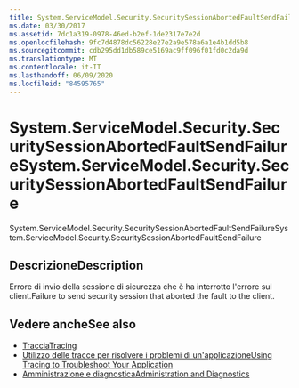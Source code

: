 ```yaml
---
title: System.ServiceModel.Security.SecuritySessionAbortedFaultSendFailure
ms.date: 03/30/2017
ms.assetid: 7dc1a319-0978-46ed-b2ef-1de2317e7e2d
ms.openlocfilehash: 9fc7d4878dc56228e27e2a9e578a6a1e4b1dd5b8
ms.sourcegitcommit: cdb295dd1db589ce5169ac9ff096f01fd0c2da9d
ms.translationtype: MT
ms.contentlocale: it-IT
ms.lasthandoff: 06/09/2020
ms.locfileid: "84595765"
---
```

# <a name="systemservicemodelsecuritysecuritysessionabortedfaultsendfailure"></a><span data-ttu-id="b81bb-102">System.ServiceModel.Security.SecuritySessionAbortedFaultSendFailure</span><span class="sxs-lookup"><span data-stu-id="b81bb-102">System.ServiceModel.Security.SecuritySessionAbortedFaultSendFailure</span></span>
<span data-ttu-id="b81bb-103">System.ServiceModel.Security.SecuritySessionAbortedFaultSendFailure</span><span class="sxs-lookup"><span data-stu-id="b81bb-103">System.ServiceModel.Security.SecuritySessionAbortedFaultSendFailure</span></span>  
  
## <a name="description"></a><span data-ttu-id="b81bb-104">Descrizione</span><span class="sxs-lookup"><span data-stu-id="b81bb-104">Description</span></span>  
 <span data-ttu-id="b81bb-105">Errore di invio della sessione di sicurezza che è ha interrotto l'errore sul client.</span><span class="sxs-lookup"><span data-stu-id="b81bb-105">Failure to send security session that aborted the fault to the client.</span></span>  
  
## <a name="see-also"></a><span data-ttu-id="b81bb-106">Vedere anche</span><span class="sxs-lookup"><span data-stu-id="b81bb-106">See also</span></span>

- [<span data-ttu-id="b81bb-107">Traccia</span><span class="sxs-lookup"><span data-stu-id="b81bb-107">Tracing</span></span>](index.md)
- [<span data-ttu-id="b81bb-108">Utilizzo delle tracce per risolvere i problemi di un'applicazione</span><span class="sxs-lookup"><span data-stu-id="b81bb-108">Using Tracing to Troubleshoot Your Application</span></span>](using-tracing-to-troubleshoot-your-application.md)
- [<span data-ttu-id="b81bb-109">Amministrazione e diagnostica</span><span class="sxs-lookup"><span data-stu-id="b81bb-109">Administration and Diagnostics</span></span>](../index.md)
